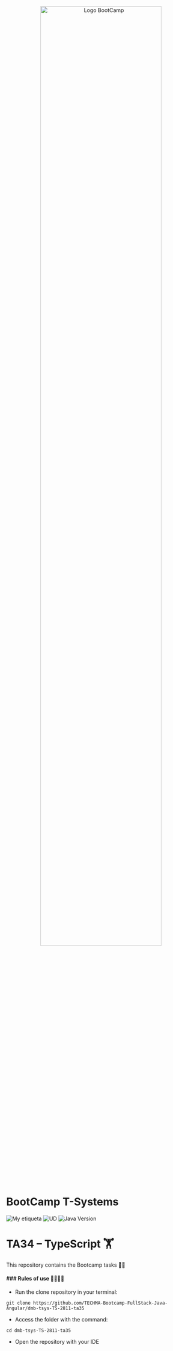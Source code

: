 <div align="center"><img width="80%"  src="https://github.com/TECHMA-Bootcamp-FullStack-Java-Angular/dmb-tsys-java-2010-ta15/blob/main/docs/logoDark.png?raw=trueg"  alt="Logo BootCamp" /></div>

# BootCamp T-Systems

![My etiqueta](https://img.shields.io/badge/David%20Maza-DiveCode%F0%9F%90%99-blue) ![UD](https://img.shields.io/badge/TA-35-orange)  ![Java Version](https://img.shields.io/badge/TypeScript-blue)

# TA34 – TypeScript 🏋️
                             
This repository contains the Bootcamp tasks 👨‍💻

#### ### Rules of use 🤜🏼🤛🏼

- Run the clone repository in your terminal:

`git clone https://github.com/TECHMA-Bootcamp-FullStack-Java-Angular/dmb-tsys-TS-2811-ta35`

- Access the folder with the command:

`cd dmb-tsys-TS-2811-ta35`

- Open the repository with your IDE



